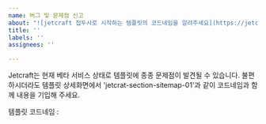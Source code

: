 ```yaml
---
name: 버그 및 문제점 신고
about: "![jetcraft 접두사로 시작하는 템플릿의 코드네임을 알려주세요](https://jetcraft.io/wp-content/uploads/2024/11/img-for-issues.png)"
title: ''
labels: ''
assignees: ''

---
```


Jetcraft는 현재 베타 서비스 상태로 템플릿에 종종 문제점이 발견될 수 있습니다. 불편하시더라도 템플릿 상세화면에서 'jetcrat-section-sitemap-01'과 같이 코드네임과 함께 내용을 기입해 주세요.

템플릿 코드네임 :
